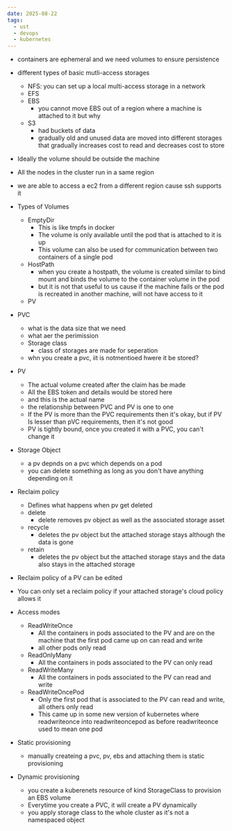 ```yaml
---
date: 2025-08-22
tags:
  - ust
  - devops
  - kubernetes
---
```

- containers are ephemeral and we need volumes to ensure persistence 
- different types of basic mutli-access storages
	- NFS: you can set up a local multi-access storage in a network
	- EFS
	- EBS
		- you cannot move EBS out of a region where a machine is attached to it but why
	- S3
		- had buckets of data 
		- gradually old and unused data are moved into different storages that gradually increases cost to read and decreases cost to store 


- Ideally the volume should be outside the machine
- All the nodes in the cluster run in a same region 
- we are able to access a ec2 from a different region cause ssh supports it 

- Types of Volumes
	- EmptyDir 
		- This is like tmpfs in docker 
		- The volume is only available until the pod that is attached to it is up 
		- This volume can also be used for communication between two containers of a single pod 
	- HostPath 
		- when you create a hostpath, the volume is created similar to bind mount and binds the volume to the container volume in the pod 
		- but it is not that useful to us cause if the machine fails or the pod is recreated in another machine, will not have access to it 
	- PV 

- PVC
	- what is the data size that we need 
	- what aer the perimission 
	- Storage class 
		- class of storages are made for seperation 
	- whn you create a pvc, iit is notmentioed hwere it be stored?
- PV 
	- The actual volume created after the claim has be made 
	- All the EBS token and details would be stored here 
	- and this is the actual name 
	- the relationship between PVC and PV is one to one 
	- If the PV is more than the PVC requirements then it's okay, but if PV Is lesser than pVC requirements, then it's not good 
	- PV is tightly bound, once you created it with a PVC, you can't change it 

- Storage Object 
	- a pv depnds on a pvc which depends on a pod
	- you can delete something as long as you don't have anything depending on it 
- Reclaim policy 
	- Defines what happens when pv get deleted 
	- delete 
		- delete removes pv object as well as the associated storage asset  
	- recycle 
		- deletes the pv object but the attached storage stays although the data is gone 
	- retain 
		- deletes the pv object but the attached storage stays and the data also stays in the attached storage 
- Reclaim policy of a PV can be edited 
- You can only set a reclaim policy if your attached storage's cloud policy allows it 
- Access modes 
	- ReadWriteOnce 
		- All the containers in pods associated to the PV and are on the machine that the first pod came up on can read and write 
		- all other pods only read 
	- ReadOnlyMany 
		- All the containers in pods associated to the PV can only read
	- ReadWriteMany 
		- All the containers in pods associated to the PV can read and write
	- ReadWriteOncePod
		- Only the first pod that is associated to the PV can read and write, all others only read 
		- This came up in some new version of kubernetes where readwriteonce into readwriteoncepod as before readwriteonce used to mean one pod

- Static provisioning 
	- manually createing a pvc, pv, ebs and attaching them is static provisioning 
- Dynamic provisioning 
	- you create a kuberenets resource of kind StorageClass to provision an EBS volume 
	- Everytime you create a PVC, it will create a PV dynamically 
	- you apply storage class to the whole cluster as it's not a namespaced object 



